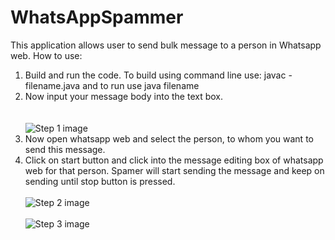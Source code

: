 # WhatsAppSpammer
This application allows user to send bulk message to a person in Whatsapp web.
How to use:
1) Build and run the code. To build using command line use: 
javac -filename.java
and to run use
java filename
2) Now input your message body into the text box.
<br><br><br>
![Step 1 image](https://github.com/sun3y21/WhatsAppSpammer/blob/master/src/Images/Step1.png)
3) Now open whatsapp web and select the person, to whom you want to send this message. 
4) Click on start button and click into the message editing box of whatsapp web for that person. Spamer will start sending the message and keep on sending until stop button is pressed. 
<br><br>
![Step 2 image](https://github.com/sun3y21/WhatsAppSpammer/blob/master/src/Images/step2.png)
<br><br>
![Step 3 image](https://github.com/sun3y21/WhatsAppSpammer/blob/master/src/Images/step3.png)
